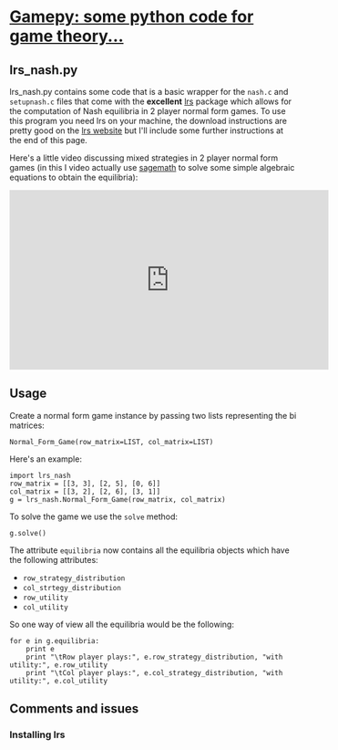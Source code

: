 # [Gamepy: some python code for game theory...](../index.html)

## lrs_nash.py

lrs_nash.py contains some code that is a basic wrapper for the `nash.c` and `setupnash.c` files that come with the **excellent** [lrs](http://cgm.cs.mcgill.ca/~avis/C/lrs.html) package which allows for the computation of Nash equilibria in 2 player normal form games. To use this program you need lrs on your machine, the download instructions are pretty good on the [lrs website](http://cgm.cs.mcgill.ca/~avis/C/lrs.html) but I'll include some further instructions at the end of this page.

Here's a little video discussing mixed strategies in 2 player normal form games (in this I video actually use [sagemath](http://sagemath.org/) to solve some simple algebraic equations to obtain the equilibria):

<iframe width="560" height="315" src="http://www.youtube.com/embed/poYucyX7-gE" frameborder="0" allowfullscreen></iframe>

## Usage

Create a normal form game instance by passing two lists representing the bi matrices:


~~~~{.python}
Normal_Form_Game(row_matrix=LIST, col_matrix=LIST)
~~~~

Here's an example:

~~~~{.python}
import lrs_nash
row_matrix = [[3, 3], [2, 5], [0, 6]]
col_matrix = [[3, 2], [2, 6], [3, 1]]
g = lrs_nash.Normal_Form_Game(row_matrix, col_matrix)
~~~~

To solve the game we use the `solve` method:

~~~~{.python}
g.solve()
~~~~

The attribute `equilibria` now contains all the equilibria objects which have the following attributes:

- `row_strategy_distribution`
- `col_strtegy_distribution`
- `row_utility`
- `col_utility`

So one way of view all the equilibria would be the following:

~~~~{.python}
for e in g.equilibria:
    print e
    print "\tRow player plays:", e.row_strategy_distribution, "with utility:", e.row_utility
    print "\tCol player plays:", e.col_strategy_distribution, "with utility:", e.col_utility
~~~~

## Comments and issues

### Installing lrs
